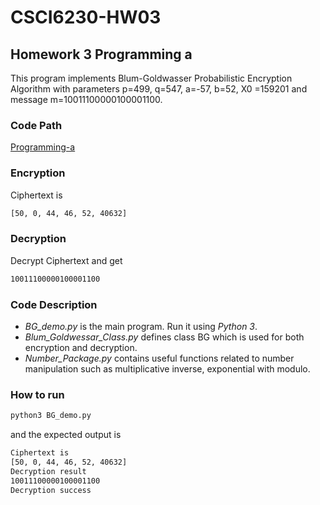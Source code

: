 # CSCI6230-HW03

## Homework 3 Programming a
This program implements Blum-Goldwasser Probabilistic Encryption Algorithm with parameters
p=499, q=547, a=-57, b=52, X0 =159201 and message m=10011100000100001100.

### Code Path
[Programming-a](Programming-a)

### Encryption
Ciphertext is
``` bash
[50, 0, 44, 46, 52, 40632]
```

### Decryption
Decrypt Ciphertext and get
``` bash
10011100000100001100
```

### Code Description
* *BG_demo.py* is the main program. Run it using *Python 3*.
* *Blum_Goldwessar_Class.py* defines class BG which is used for both encryption and decryption.
* *Number_Package.py* contains useful functions related to number manipulation such as multiplicative inverse, exponential with modulo.

### How to run
```bash
python3 BG_demo.py
```
and the expected output is
```bash
Ciphertext is
[50, 0, 44, 46, 52, 40632]
Decryption result
10011100000100001100
Decryption success
```
